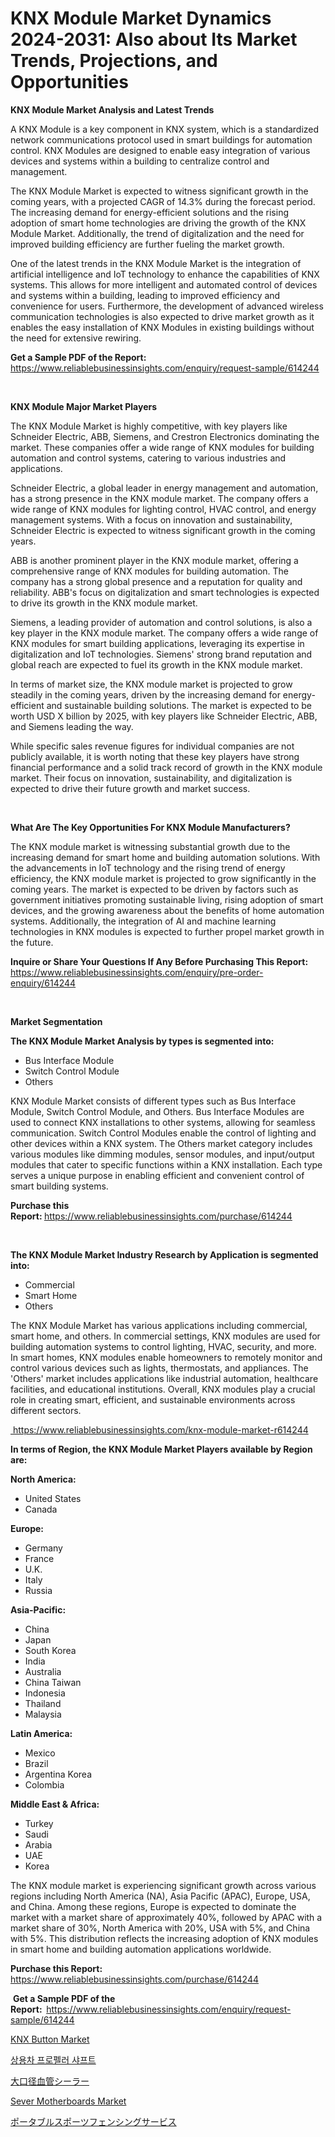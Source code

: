 <p><h1>KNX Module Market Dynamics 2024-2031: Also about Its Market Trends, Projections, and Opportunities</h1></p><p><strong>KNX Module Market Analysis and Latest Trends</strong></p>
<p><p>A KNX Module is a key component in KNX system, which is a standardized network communications protocol used in smart buildings for automation control. KNX Modules are designed to enable easy integration of various devices and systems within a building to centralize control and management.</p><p>The KNX Module Market is expected to witness significant growth in the coming years, with a projected CAGR of 14.3% during the forecast period. The increasing demand for energy-efficient solutions and the rising adoption of smart home technologies are driving the growth of the KNX Module Market. Additionally, the trend of digitalization and the need for improved building efficiency are further fueling the market growth.</p><p>One of the latest trends in the KNX Module Market is the integration of artificial intelligence and IoT technology to enhance the capabilities of KNX systems. This allows for more intelligent and automated control of devices and systems within a building, leading to improved efficiency and convenience for users. Furthermore, the development of advanced wireless communication technologies is also expected to drive market growth as it enables the easy installation of KNX Modules in existing buildings without the need for extensive rewiring.</p></p>
<p><strong>Get a Sample PDF of the Report:&nbsp;</strong> <a href="https://www.reliablebusinessinsights.com/enquiry/request-sample/614244">https://www.reliablebusinessinsights.com/enquiry/request-sample/614244</a></p>
<p>&nbsp;</p>
<p><strong>KNX Module Major Market Players</strong></p>
<p><p>The KNX Module Market is highly competitive, with key players like Schneider Electric, ABB, Siemens, and Crestron Electronics dominating the market. These companies offer a wide range of KNX modules for building automation and control systems, catering to various industries and applications. </p><p>Schneider Electric, a global leader in energy management and automation, has a strong presence in the KNX module market. The company offers a wide range of KNX modules for lighting control, HVAC control, and energy management systems. With a focus on innovation and sustainability, Schneider Electric is expected to witness significant growth in the coming years.</p><p>ABB is another prominent player in the KNX module market, offering a comprehensive range of KNX modules for building automation. The company has a strong global presence and a reputation for quality and reliability. ABB's focus on digitalization and smart technologies is expected to drive its growth in the KNX module market.</p><p>Siemens, a leading provider of automation and control solutions, is also a key player in the KNX module market. The company offers a wide range of KNX modules for smart building applications, leveraging its expertise in digitalization and IoT technologies. Siemens' strong brand reputation and global reach are expected to fuel its growth in the KNX module market.</p><p>In terms of market size, the KNX module market is projected to grow steadily in the coming years, driven by the increasing demand for energy-efficient and sustainable building solutions. The market is expected to be worth USD X billion by 2025, with key players like Schneider Electric, ABB, and Siemens leading the way.</p><p>While specific sales revenue figures for individual companies are not publicly available, it is worth noting that these key players have strong financial performance and a solid track record of growth in the KNX module market. Their focus on innovation, sustainability, and digitalization is expected to drive their future growth and market success.</p></p>
<p>&nbsp;</p>
<p><strong>What Are The Key Opportunities For KNX Module Manufacturers?</strong></p>
<p><p>The KNX module market is witnessing substantial growth due to the increasing demand for smart home and building automation solutions. With the advancements in IoT technology and the rising trend of energy efficiency, the KNX module market is projected to grow significantly in the coming years. The market is expected to be driven by factors such as government initiatives promoting sustainable living, rising adoption of smart devices, and the growing awareness about the benefits of home automation systems. Additionally, the integration of AI and machine learning technologies in KNX modules is expected to further propel market growth in the future.</p></p>
<p><strong>Inquire or Share Your Questions If Any Before Purchasing This Report:</strong> <a href="https://www.reliablebusinessinsights.com/enquiry/pre-order-enquiry/614244">https://www.reliablebusinessinsights.com/enquiry/pre-order-enquiry/614244</a></p>
<p>&nbsp;</p>
<p><strong>Market Segmentation</strong></p>
<p><strong>The KNX Module Market Analysis by types is segmented into:</strong></p>
<p><ul><li>Bus Interface Module</li><li>Switch Control Module</li><li>Others</li></ul></p>
<p><p>KNX Module Market consists of different types such as Bus Interface Module, Switch Control Module, and Others. Bus Interface Modules are used to connect KNX installations to other systems, allowing for seamless communication. Switch Control Modules enable the control of lighting and other devices within a KNX system. The Others market category includes various modules like dimming modules, sensor modules, and input/output modules that cater to specific functions within a KNX installation. Each type serves a unique purpose in enabling efficient and convenient control of smart building systems.</p></p>
<p><strong>Purchase this Report:&nbsp;</strong><a href="https://www.reliablebusinessinsights.com/purchase/614244">https://www.reliablebusinessinsights.com/purchase/614244</a></p>
<p>&nbsp;</p>
<p><strong>The KNX Module Market Industry Research by Application is segmented into:</strong></p>
<p><ul><li>Commercial</li><li>Smart Home</li><li>Others</li></ul></p>
<p><p>The KNX Module Market has various applications including commercial, smart home, and others. In commercial settings, KNX modules are used for building automation systems to control lighting, HVAC, security, and more. In smart homes, KNX modules enable homeowners to remotely monitor and control various devices such as lights, thermostats, and appliances. The 'Others' market includes applications like industrial automation, healthcare facilities, and educational institutions. Overall, KNX modules play a crucial role in creating smart, efficient, and sustainable environments across different sectors.</p></p>
<p><a href="https://www.reliablebusinessinsights.com/knx-module-market-r614244">&nbsp;https://www.reliablebusinessinsights.com/knx-module-market-r614244</a></p>
<p><strong>In terms of Region, the KNX Module Market Players available by Region are:</strong></p>
<p>
    <p> <strong> North America: </strong>
        <ul>
            <li>United States</li>
            <li>Canada</li>
        </ul>
        </p> 
    <p> <strong> Europe: </strong>
        <ul>
            <li>Germany</li>
            <li>France</li>
            <li>U.K.</li>
            <li>Italy</li>
            <li>Russia</li>
        </ul>
        </p> 
    <p> <strong> Asia-Pacific: </strong>
        <ul>
            <li>China</li>
            <li>Japan</li>
            <li>South Korea</li>
            <li>India</li>
            <li>Australia</li>
            <li>China Taiwan</li>
            <li>Indonesia</li>
            <li>Thailand</li>
            <li>Malaysia</li>
        </ul>
        </p> 
    <p> <strong> Latin America: </strong>
        <ul>
            <li>Mexico</li>
            <li>Brazil</li>
            <li>Argentina Korea</li>
            <li>Colombia</li>
        </ul>
        </p> 
    <p> <strong> Middle East & Africa: </strong>
        <ul>
            <li>Turkey</li>
            <li>Saudi</li>
            <li>Arabia</li>
            <li>UAE</li>
            <li>Korea</li>
        </ul>
    </p>
    </p>
<p><p>The KNX module market is experiencing significant growth across various regions including North America (NA), Asia Pacific (APAC), Europe, USA, and China. Among these regions, Europe is expected to dominate the market with a market share of approximately 40%, followed by APAC with a market share of 30%, North America with 20%, USA with 5%, and China with 5%. This distribution reflects the increasing adoption of KNX modules in smart home and building automation applications worldwide.</p></p>
<p><strong>Purchase this Report: </strong><a href="https://www.reliablebusinessinsights.com/purchase/614244">https://www.reliablebusinessinsights.com/purchase/614244</a></p>
<p>&nbsp;<strong>Get a Sample PDF of the Report:&nbsp;&nbsp;</strong><a href="https://www.reliablebusinessinsights.com/enquiry/request-sample/614244">https://www.reliablebusinessinsights.com/enquiry/request-sample/614244</a></p>
<p><strong></strong></p>
<p><p><a href="https://github.com/gladysalidde/Market-Research-Report-List-1/blob/main/knx-button-market.md">KNX Button Market</a></p><p><a href="https://github.com/Jimmieraun892023/Market-Research-Report-List-1/blob/main/431230391191.md">상용차 프로펠러 샤프트</a></p><p><a href="https://github.com/dandier2003/Market-Research-Report-List-1/blob/main/846509199836.md">大口径血管シーラー</a></p><p><a href="https://issuu.com/reportprime-2/docs/sever-motherboards-market-size-2030.pptx">Sever Motherboards Market</a></p><p><a href="https://github.com/sghwr779811674/Market-Research-Report-List-2/blob/main/174963699835.md">ポータブルスポーツフェンシングサービス</a></p></p>